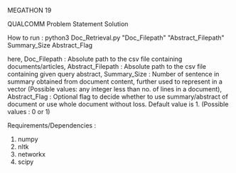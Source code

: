 MEGATHON 19

QUALCOMM Problem Statement Solution

How to run :
python3 Doc_Retrieval.py "Doc_Filepath" "Abstract_Filepath" Summary_Size Abstract_Flag

here, 
Doc_Filepath : Absolute path to the csv file containing documents/articles,
Abstract_Filepath : Absolute path to the csv file containing given query abstract,
Summary_Size : Number of sentence in summary obtained from document content, further used to represent in a vector
                (Possible values: any integer less than no. of lines in a document),
Abstract_Flag : Optional flag to decide whether to use summary/abstract of document or use whole document without loss. 
                Default value is 1. (Possible values : 0 or 1)
                
Requirements/Dependencies : 
1. numpy
2. nltk
3. networkx
4. scipy
